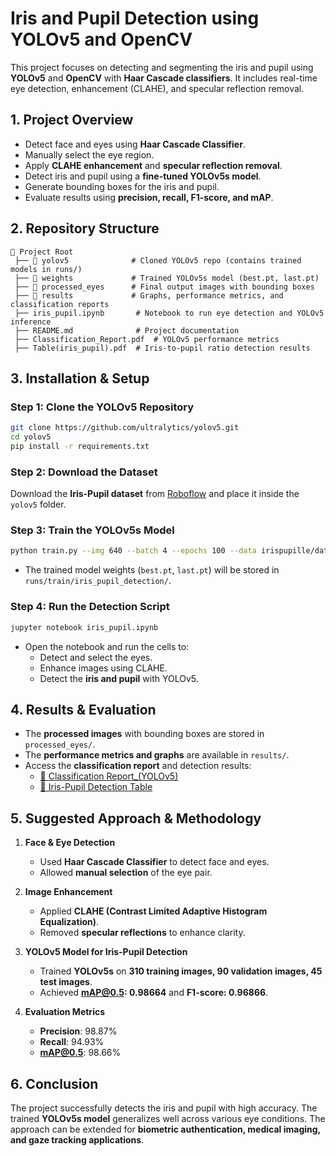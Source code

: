 # **Iris and Pupil Detection using YOLOv5 and OpenCV**

This project focuses on detecting and segmenting the iris and pupil using **YOLOv5** and **OpenCV** with **Haar Cascade classifiers**. It includes real-time eye detection, enhancement (CLAHE), and specular reflection removal.

## **1. Project Overview**
- Detect face and eyes using **Haar Cascade Classifier**.
- Manually select the eye region.
- Apply **CLAHE enhancement** and **specular reflection removal**.
- Detect iris and pupil using a **fine-tuned YOLOv5s model**.
- Generate bounding boxes for the iris and pupil.
- Evaluate results using **precision, recall, F1-score, and mAP**.

## **2. Repository Structure**
```
📂 Project Root
 ├── 📂 yolov5              # Cloned YOLOv5 repo (contains trained models in runs/)
 ├── 📂 weights             # Trained YOLOv5s model (best.pt, last.pt)
 ├── 📂 processed_eyes      # Final output images with bounding boxes
 ├── 📂 results             # Graphs, performance metrics, and classification reports
 ├── iris_pupil.ipynb       # Notebook to run eye detection and YOLOv5 inference
 ├── README.md              # Project documentation
 ├── Classification_Report.pdf  # YOLOv5 performance metrics
 ├── Table(iris_pupil).pdf  # Iris-to-pupil ratio detection results
```

## **3. Installation & Setup**
### **Step 1: Clone the YOLOv5 Repository**
```bash
git clone https://github.com/ultralytics/yolov5.git
cd yolov5
pip install -r requirements.txt
```

### **Step 2: Download the Dataset**
Download the **Iris-Pupil dataset** from [Roboflow](https://universe.roboflow.com/iris-annotation/irispupille) and place it inside the `yolov5` folder.

### **Step 3: Train the YOLOv5s Model**
```bash
python train.py --img 640 --batch 4 --epochs 100 --data irispupille/data.yaml --weights yolov5s.pt --name iris_pupil_detection
```
- The trained model weights (`best.pt`, `last.pt`) will be stored in `runs/train/iris_pupil_detection/`.

### **Step 4: Run the Detection Script**
```bash
jupyter notebook iris_pupil.ipynb
```
- Open the notebook and run the cells to:
  - Detect and select the eyes.
  - Enhance images using CLAHE.
  - Detect the **iris and pupil** with YOLOv5.

## **4. Results & Evaluation**
- The **processed images** with bounding boxes are stored in `processed_eyes/`.
- The **performance metrics and graphs** are available in `results/`.
- Access the **classification report** and detection results:
  - [📄 Classification Report_(YOLOv5)](./Classification_Report.pdf)
  - [📄 Iris-Pupil Detection Table](./Table(iris,pupil).pdf)

## **5. Suggested Approach & Methodology**
1. **Face & Eye Detection**  
   - Used **Haar Cascade Classifier** to detect face and eyes.  
   - Allowed **manual selection** of the eye pair.

2. **Image Enhancement**  
   - Applied **CLAHE (Contrast Limited Adaptive Histogram Equalization)**.  
   - Removed **specular reflections** to enhance clarity.

3. **YOLOv5 Model for Iris-Pupil Detection**  
   - Trained **YOLOv5s** on **310 training images, 90 validation images, 45 test images**.  
   - Achieved **mAP@0.5: 0.98664** and **F1-score: 0.96866**.

4. **Evaluation Metrics**  
   - **Precision**: 98.87%  
   - **Recall**: 94.93%  
   - **mAP@0.5**: 98.66%  

## **6. Conclusion**
The project successfully detects the iris and pupil with high accuracy. The trained **YOLOv5s model** generalizes well across various eye conditions. The approach can be extended for **biometric authentication, medical imaging, and gaze tracking applications**.
